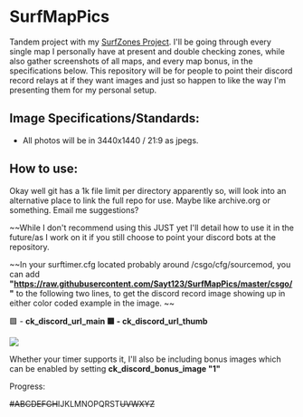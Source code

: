 # SurfMapPics
Tandem project with my [SurfZones Project](https://github.com/Sayt123/SaytsSurfZones). I'll be going through every single map I personally have at present and double checking zones, while also gather screenshots of all maps, and every map bonus, in the specifications below. This repository will be for people to point their discord record relays at if they want images and just so happen to like the way I'm presenting them for my personal setup.

## Image Specifications/Standards:
- All photos will be in 3440x1440 / 21:9 as jpegs.

## How to use:
Okay well git has a 1k file limit per directory apparently so, will look into an alternative place to link the full repo for use. Maybe like archive.org or something. Email me suggestions?

~~While I don't recommend using this JUST yet I'll detail how to use it in the future/as I work on it if you still choose to point your discord bots at the repository. 

~~In your surftimer.cfg located probably around /csgo/cfg/sourcemod, you can add **"https://raw.githubusercontent.com/Sayt123/SurfMapPics/master/csgo/"** to the following two lines, to get the discord record image showing up in either color coded example in the image. ~~

🟩 - **ck_discord_url_main
🟥 - ck_discord_url_thumb**

<img src="https://i.imgur.com/P0ttKJN.png">

Whether your timer supports it, I'll also be including bonus images which can be enabled by setting **ck_discord_bonus_image "1"**

Progress:

~~#ABCDEFGH~~IJKLMNOPQRST~~UVWXYZ~~
